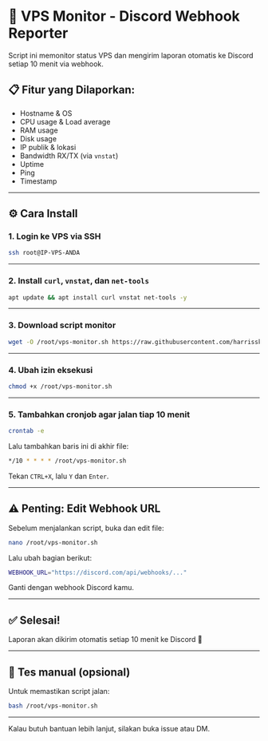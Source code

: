 
# 📡 VPS Monitor - Discord Webhook Reporter

Script ini memonitor status VPS dan mengirim laporan otomatis ke Discord setiap 10 menit via webhook.

## 📋 Fitur yang Dilaporkan:
- Hostname & OS
- CPU usage & Load average
- RAM usage
- Disk usage
- IP publik & lokasi
- Bandwidth RX/TX (via `vnstat`)
- Uptime
- Ping
- Timestamp

---

## ⚙️ Cara Install

### 1. Login ke VPS via SSH

```bash
ssh root@IP-VPS-ANDA
```

---

### 2. Install `curl`, `vnstat`, dan `net-tools`

```bash
apt update && apt install curl vnstat net-tools -y
```

---

### 3. Download script monitor

```bash
wget -O /root/vps-monitor.sh https://raw.githubusercontent.com/harrisskuy/pterodactyl-installer/main/vps-monitor.sh
```

---

### 4. Ubah izin eksekusi

```bash
chmod +x /root/vps-monitor.sh
```

---

### 5. Tambahkan cronjob agar jalan tiap 10 menit

```bash
crontab -e
```

Lalu tambahkan baris ini di akhir file:

```bash
*/10 * * * * /root/vps-monitor.sh
```

Tekan `CTRL+X`, lalu `Y` dan `Enter`.

---

## ⚠️ Penting: Edit Webhook URL
Sebelum menjalankan script, buka dan edit file:

```bash
nano /root/vps-monitor.sh
```

Lalu ubah bagian berikut:

```bash
WEBHOOK_URL="https://discord.com/api/webhooks/..."
```

Ganti dengan webhook Discord kamu.

---

## ✅ Selesai!
Laporan akan dikirim otomatis setiap 10 menit ke Discord 🎉

---

## 🧪 Tes manual (opsional)

Untuk memastikan script jalan:

```bash
bash /root/vps-monitor.sh
```

---

Kalau butuh bantuan lebih lanjut, silakan buka issue atau DM.
